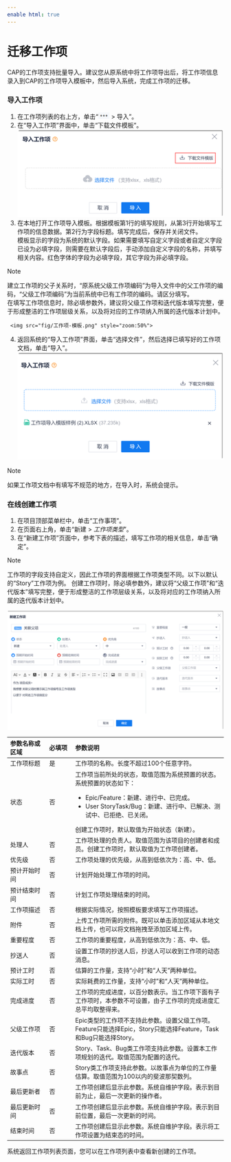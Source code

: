 ```yaml
---
enable html: true
---
```

# 迁移工作项

CAP的工作项支持批量导入。建议您从原系统中将工作项导出后，将工作项信息录入到CAP的工作项导入模板中，然后导入系统，完成工作项的迁移。

### 导入工作项
1. 在工作项列表的右上方，单击“![](fig/more.png) > 导入”。
2. 在“导入工作项”界面中，单击“下载文件模板”。                               
    <img src="fig/工作项-下载模板.png" style="zoom:50%">                          
3. 在本地打开工作项导入模板。根据模板第1行的填写规则，从第3行开始填写工作项的信息数据。第2行为字段标题。填写完成后，保存并关闭文件。         
  模板显示的字段为系统的默认字段。如果需要填写自定义字段或者自定义字段已设为必填字段，则需要在默认字段后，手动添加自定义字段的名称，并填写相关内容。红色字体的字段为必填字段，其它字段为非必填字段。                          
> [!NOTE]
> 建立工作项的父子关系时，“原系统父级工作项编码”为导入文件中的父工作项的编码，“父级工作项编码”为当前系统中已有工作项的编码。请区分填写。           
> 在填写工作项信息时，除必填参数外，建议将父级工作项和迭代版本填写完整，便于形成整洁的工作项层级关系，以及将对应的工作项纳入所属的迭代版本计划中。             
 
     <img src="fig/工作项-模板.png" style="zoom:50%">
4. 返回系统的“导入工作项”界面，单击“选择文件”，然后选择已填写好的工作项文档，单击“导入”。                        
   <img src="fig/工作项-导入.png" style="zoom:50%">
> [!NOTE]
> 如果工作项文档中有填写不规范的地方，在导入时，系统会提示。     

### 在线创建工作项
1. 在项目顶部菜单栏中，单击“工作事项”。
2. 在页面右上角，单击“新建 > _工作项类型_”。
3. 在“新建工作项”页面中，参考下表的描述，填写工作项的相关信息，单击“确定”。
> [!NOTE]
> 工作项的字段支持自定义，因此工作项的界面根据工作项类型不同。以下以默认的“Story”工作项为例。
> 创建工作项时，除必填参数外，建议将“父级工作项”和“迭代版本”填写完整，便于形成整洁的工作项层级关系，以及将对应的工作项纳入所属的迭代版本计划中。

  <img src="fig/迁移-工作项-新建.png" style="zoom:50%">

  <style>
table th:first-of-type {
    width: 18%;
}
table th:nth-of-type(2) {
    width: 12%;
}
table th:nth-of-type(3) {
    width: 70%;
}
</style>

|参数名称或区域| 必填项 |参数说明
| :--------- | :-------- |:--------|
|工作项标题    |是| 工作项的名称。长度不超过100个任意字符。|
|状态|否 |工作项当前所处的状态，取值范围为系统预置的状态。系统预置的状态如下：<ul><li>Epic/Feature：新建、进行中、已完成。</li><li>User StoryTask/Bug：新建、进行中、已解决、测试中、已拒绝、已关闭。</li></ul>创建工作项时，默认取值为开始状态（新建）。|
|处理人|否|工作项处理的负责人。取值范围为该项目的创建者和成员。创建工作项时，默认取值为工作项创建者。|
|优先级|否  |工作项处理的优先级，从高到低依次为：高、中、低。|
|预计开始时间|否  |计划开始处理工作项的时间。|
|预计结束时间|否 |计划工作项处理结束的时间。|
|工作项描述   |否 |根据实际情况，按照模板要求填写工作项描述。  |
|附件|否 |上传工作项所需的附件。既可以单击添加区域从本地文档上传，也可以将文档拖拽至添加区域上传。 |
|重要程度|否 |工作项的重要程度，从高到低依次为：高、中、低。|
|抄送人| 否  |设置工作项的抄送人后，抄送人可以收到工作项的动态消息。|
|预计工时|否   |估算的工作量，支持“小时”和“人天”两种单位。|
|实际工时| 否  |实际耗费的工作量，支持“小时”和“人天”两种单位。|
|完成进度| 否  |工作项的完成进度，以百分数表示。当工作项下面有子工作项时，本参数不可设置，由子工作项的完成进度汇总平均取整得来。|
|父级工作项| 否 |Epic类型的工作项不支持此参数。设置父级工作项。Feature只能选择Epic，Story只能选择Feature，Task和Bug只能选择Story。|
|迭代版本|否|Story、Task、Bug类工作项支持此参数。设置本工作项规划的迭代。取值范围为配置的迭代。|
|故事点|否|Story类工作项支持此参数。以故事点为单位的工作量估算。取值范围为100以内的斐波那契数列。|
|最后更新者|否|工作项创建后显示此参数。系统自维护字段。表示到目前为止，最后一次更新的操作者。|
|最后更新时间|否|工作项创建后显示此参数。系统自维护字段。表示到目前位置，最后一次更新的时间。|
|结束时间|否|工作项创建后显示此参数。系统自维护字段。表示将工作项设置为结束态的时间。|


系统返回工作项列表页面，您可以在工作项列表中查看新创建的工作项。

